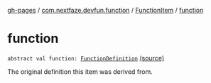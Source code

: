 [gh-pages](../../index.md) / [com.nextfaze.devfun.function](../index.md) / [FunctionItem](index.md) / [function](./function.md)

# function

`abstract val function: `[`FunctionDefinition`](../-function-definition/index.md) [(source)](https://github.com/NextFaze/dev-fun/tree/master/devfun-annotations/src/main/java/com/nextfaze/devfun/function/FunctionItems.kt#L21)

The original definition this item was derived from.

